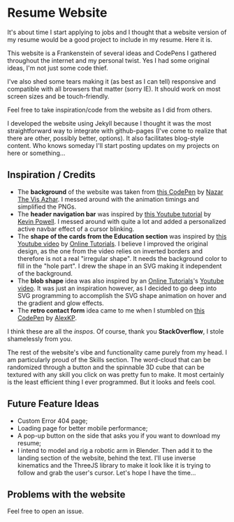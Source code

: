 # Resume Website

It's about time I start applying to jobs and I thought that a website version of my resume would be a good project to include in my resume. Here it is.

This website is a Frankenstein of several ideas and CodePens I gathered throughout the internet and my personal twist. Yes I had some original ideas, I'm not just some code thief.

I've also shed some tears making it (as best as I can tell) responsive and compatible with all browsers that matter (sorry IE). It should work on most screen sizes and be touch-friendly.

Feel free to take inspiration/code from the website as I did from others.

I developed the website using Jekyll because I thought it was the most straightforward way to integrate with github-pages (I've come to realize that there are other, possibly better, options). It also facilitates blog-style content. Who knows someday I'll start posting updates on my projects on here or something...
## Inspiration / Credits

- The **background** of the website was taken from [this CodePen](https://codepen.io/NazarAzhar/pen/zqXMqP) by [Nazar The Vis Azhar](https://codepen.io/NazarAzhar). I messed around with the animation timings and simplified the PNGs.
- The **header navigation bar** was inspired by [this Youtube tutorial](https://youtu.be/HbBMp6yUXO0?si=1okfHRWX54xoA99T) by [Kevin Powell](https://youtube.com/@KevinPowell?si=HGwLBT5CyIuMpgVE). I messed around with quite a lot and added a personalized active navbar effect of a cursor blinking.
- The **shape of the cards from the Education section** was inspired by [this Youtube video](https://www.youtube.com/watch?v=waY55vGtUyo) by [Online Tutorials](https://youtube.com/@OnlineTutorialsYT?si=47BTE4fDndVZR_M-). I believe I improved the original design, as the one from the video relies on inverted borders and therefore is not a real "irregular shape". It needs the background color to fill in the "hole part". I drew the shape in an SVG making it independent of the background.
- The **blob shape** idea was also inspired by an [Online Tutorials](https://youtube.com/@OnlineTutorialsYT?si=47BTE4fDndVZR_M-)'s [Youtube video](https://www.youtube.com/watch?v=liW6bDLnuuk). It was just an inspiration however, as I decided to go deep into SVG programming to accomplish the SVG shape animation on hover and the gradient and glow effects.
- The **retro contact form** idea came to me when I stumbled on [this CodePen](https://codepen.io/AlexKP/pen/xJjYwZ) by [AlexKP](https://codepen.io/AlexKP).

I think these are all the *inspos*. Of course, thank you **StackOverflow**, I stole shamelessly from you.

The rest of the website's vibe and functionality came purely from my head. I am particularly proud of the Skills section. The word-cloud that can be randomized through a button and the spinnable 3D cube that can be textured with any skill you click on was pretty fun to make. It most certainly is the least efficient thing I ever programmed. But it looks and feels cool.

## Future Feature Ideas
- Custom Error 404 page;
- Loading page for better mobile performance;
- A pop-up button on the side that asks you if you want to download my resume;
- I intend to model and rig a robotic arm in Blender. Then add it to the landing section of the website, behind the text. I'll use inverse kinematics and the ThreeJS library to make it look like it is trying to follow and grab the user's cursor. Let's hope I have the time...

## Problems with the website
Feel free to open an issue.